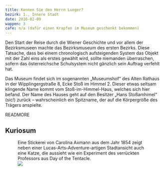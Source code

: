 ```yaml
---
title: Kennen Sie den Herrn Lueger?
bezirk: 1., Innere Stadt
date: 2016-02-09
wappen: 3
cafe: n/a (dafür einen Krapfen im Museum geschenkt bekommen)
---
```


Den Start der Reise durch die Wiener Geschichte und vor allem der Bezirksmuseen
machte das Bezirksmuseum des ersten Bezirks. Diese Tatsache, dass bei einem
chronologisch aufsteigenden System das Objekt mit der Zahl eins als erstes gewählt
wird, sollte niemanden überraschen, sofern das österreichsche Schulsystem nicht
gänzlich sein Auftrag verfehlt hat.

Das Museum findet sich im sogenannten „Museumshof“ des Alten Rathaus in der Wipplingergstraße 8,
Ecke Stoß im Himmel 2. Dieser etwas seltsam klingende Name kommt vom Stoß-im-Himmel-Haus,
welches sich hier befand. Der Name des Hauses geht auf den Besitzer „Hans Stoßamhimel“ (sic!)
zurück –  wahrscheinlich ein Spitzname, der auf die Körpergröße des Trägers anspielte.

READMORE

## Kuriosum

<figure>
  <figcaption>
    Eine Stickerei von Carolina Axmann aus dem Jahr 1854 zeigt neben einer Lucas-Arts-Adventure-artigen Stadtansicht auch eine Katze, die aussieht wie ein Experiment des verrückten Professors aus Day of the Tentacle.
  </figcaption>
  <picture>
    <img src="/images/1-verkorkste-katze.jpg">
  </picture>
</figure>
